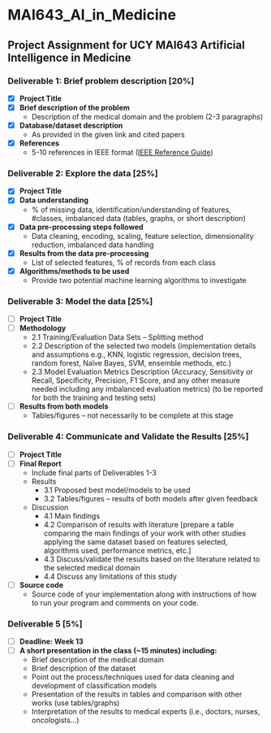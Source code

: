 # MAI643_AI_in_Medicine

## Project Assignment for UCY MAI643 Artificial Intelligence in Medicine

### Deliverable 1: Brief problem description [20%]

- [x] **Project Title**
- [x] **Brief description of the problem**
  - Description of the medical domain and the problem (2-3 paragraphs)
- [x] **Database/dataset description**
  - As provided in the given link and cited papers
- [x] **References**
  - 5-10 references in IEEE format ([IEEE Reference Guide](https://ieeeauthorcenter.ieee.org/wp-content/uploads/IEEE-Reference-Guide.pdf))

### Deliverable 2: Explore the data [25%]

- [x] **Project Title**
- [x] **Data understanding**
  - % of missing data, identification/understanding of features, #classes, imbalanced data (tables, graphs, or short description)
- [x] **Data pre-processing steps followed**
  - Data cleaning, encoding, scaling, feature selection, dimensionality reduction, imbalanced data handling
- [x] **Results from the data pre-processing**
  - List of selected features, % of records from each class
- [x] **Algorithms/methods to be used**
  - Provide two potential machine learning algorithms to investigate

### Deliverable 3: Model the data [25%]

- [ ] **Project Title**
- [ ] **Methodology**
  - 2.1 Training/Evaluation Data Sets – Splitting method
  - 2.2 Description of the selected two models (implementation details and assumptions e.g., KNN, logistic regression, decision trees, random forest, Naïve Bayes, SVM, ensemble methods, etc.)
  - 2.3 Model Evaluation Metrics Description (Accuracy, Sensitivity or Recall, Specificity, Precision, F1 Score, and any other measure needed including any imbalanced evaluation metrics) (to be reported for both the training and testing sets)
- [ ] **Results from both models**
  - Tables/figures – not necessarily to be complete at this stage

### Deliverable 4: Communicate and Validate the Results [25%]

- [ ] **Project Title**
- [ ] **Final Report**
  - Include final parts of Deliverables 1-3
  - Results
    - 3.1 Proposed best model/models to be used
    - 3.2 Tables/figures – results of both models after given feedback
  - Discussion
    - 4.1 Main findings
    - 4.2 Comparison of results with literature [prepare a table comparing the main findings of your work with other studies applying the same dataset based on features selected, algorithms used, performance metrics, etc.]
    - 4.3 Discuss/validate the results based on the literature related to the selected medical domain
    - 4.4 Discuss any limitations of this study
- [ ] **Source code**
  - Source code of your implementation along with instructions of how to run your program and comments on your code.

### Deliverable 5 [5%]

- [ ] **Deadline: Week 13**
- [ ] **A short presentation in the class (~15 minutes) including:**
  - Brief description of the medical domain
  - Brief description of the dataset
  - Point out the process/techniques used for data cleaning and development of classification models
  - Presentation of the results in tables and comparison with other works (use tables/graphs)
  - Interpretation of the results to medical experts (i.e., doctors, nurses, oncologists...)
